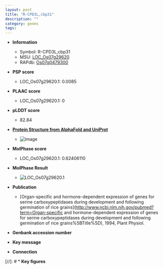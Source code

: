 ```yaml
---
layout: post
title: "R-CPD3L,cbp31"
description: ""
category: genes
tags: 
---
```


* **Information**  
    + Symbol: R-CPD3L,cbp31  
    + MSU: [LOC_Os07g29620](http://rice.plantbiology.msu.edu/cgi-bin/ORF_infopage.cgi?orf=LOC_Os07g29620)  
    + RAPdb: [Os07g0479300](http://rapdb.dna.affrc.go.jp/viewer/gbrowse_details/irgsp1?name=Os07g0479300)  

* **PSP score**  
    + LOC_Os07g29620.1: 0.0085 

* **PLAAC score**  
    + LOC_Os07g29620.1: 0 

* **pLDDT score**
    + 82.84

* **[Protein Structure from AlphaFold and UniProt](https://www.uniprot.org/uniprotkb/Q0D6H5/entry#structure)**
    + ![image](https://ricepsp.github.io/images/Q0/AF-Q0D6H5-F1.png)

* **MolPhase score**
    + LOC_Os07g29620.1: 0.62406110

* **MolPhase Result**
    + ![LOC_Os07g29620.1](https://304243504.github.io/Pictures/LOC_Os07g/LOC_Os07g29620.1.png)

* **Publication**  
    + [Organ-specific and hormone-dependent expression of genes for serine carboxypeptidases during development and following germination of rice grains](http://www.ncbi.nlm.nih.gov/pubmed?term=Organ-specific and hormone-dependent expression of genes for serine carboxypeptidases during development and following germination of rice grains%5BTitle%5D), 1994, Plant Physiol.

* **Genbank accession number**  

* **Key message**  

* **Connection**  

[//]: # * **Key figures**  


